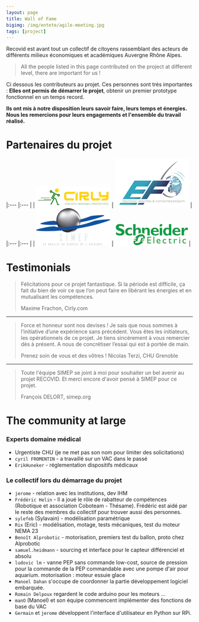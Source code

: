 ```yaml
---
layout: page
title: Wall of Fame
bigimg: /img/entete/agile-meeting.jpg
tags: [project]
---
```


Recovid est avant tout un collectif de citoyens rassemblant des acteurs de différents milieux économiques et académiques Auvergne Rhône Alpes.

> All the people listed in this page contributed on the project at different level, there are important for us !

Ci dessous les contributeurs au projet. Ces personnes sont très importantes : **Elles ont permis de démarrer le projet**, obtenir un premier prototype fonctionnel en un temps record.

**Ils ont mis à notre disposition leurs savoir faire, leurs temps et énergies. Nous les remercions pour leurs engagements et l'ensemble du travail réalisé.**

# Partenaires du projet

|:--- |:--- |
|  ![](img/partners/logoCIRLY.jpg) |  ![](img/partners/logoef.jpg) |
|:--- |:--- |
|  ![](img/partners/LogoSimep.png) |  ![](img/partners/logoSchneider-Electric.jpg)|

# Testimonials

> Félicitations pour ce projet fantastique. Si la période est difficile, ça fait du bien de voir ce que l’on peut faire en libérant les énergies et en mutualisant les compétences.
>
> Maxime Frachon, Cirly.com

---

> Force et honneur sont nos devises !
> Je sais que nous sommes à l’initiative d’une expérience sans précédent.
> Vous êtes les initiateurs, les opérationnels de ce projet.
> Je tiens sincèrement à vous remercier dès à présent.
> A nous de concrétiser l’essai qui est à portée de main.
>
> Prenez soin de vous et des vôtres !
> Nicolas Terzi, CHU Grenoble

---


> Toute l'équipe SIMEP se joint à moi pour souhaiter un bel avenir au projet RECOVID.
> Et merci encore d'avoir pensé à SIMEP pour ce projet.
>
> François DELORT, simep.org

# The community at large

### Experts domaine médical

* Urgentiste CHU (je ne met pas son nom pour limiter des solicitations)
* ``cyril FROMENTIN`` - a travaillé sur un VAC dans le passé
* ``ErikHuneker`` - réglementation dispositifs médicaux

### Le collectif lors du démarrage du projet

* ``jerome`` - relation avec les institutions, dev IHM
* ``Frédéric Helin`` - Il a joué le rôle de rabatteur de compétences (Robotique et association Coboteam - Thésame). Frédéric est aidé par le reste des membres du collectif pour trouver aussi des personnes.
* ``sylefeb`` (Sylavain) - modélisation paramétrique
* ``Rix`` (Eric) - modélisation, motage, tests mécaniques, test du moteur NEMA 23
* ``Benoît Alprobotic`` - motorisation, premiers test du ballon, proto chez Alprobotic
* ``samuel.heidmann`` - sourcing et interface pour le capteur différenciel et absolu
* ``ludovic lm`` - vanne PEP sans commande low-cost, source de pression pour la commande de la PEP commandable avec une pompe d'air pour aquarium. motorisation : moteur essuie glace
* ``Manoel Dahan`` s'occupe de coordonner la partie développement logiciel embarquée.
* ``Romain Delpoux`` regardent le code arduino pour les moteurs ...
* ``manO`` (Manoel) et son équipe commencent implémenter des fonctions de base du VAC
* ``Germain`` et ``jerome`` développent l'interface d'utilisateur en Python sur RPi.
